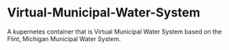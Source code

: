 # Virtual-Municipal-Water-System
A kupernetes container that is Virtual Municipal Water System based on the Flint, Michigan Municipal Water System.
